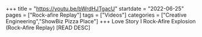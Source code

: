+++
title = "https://youtu.be/bWrdHJTgacU"
startdate = "2022-06-25"
pages = ["Rock-afire Replay"]
tags = ["Videos"]
categories = ["Creative Engineering","ShowBiz Pizza Place"]
+++
Love Story I Rock-Afire Explosion (Rock-Afire Replay) [READ DESC]
